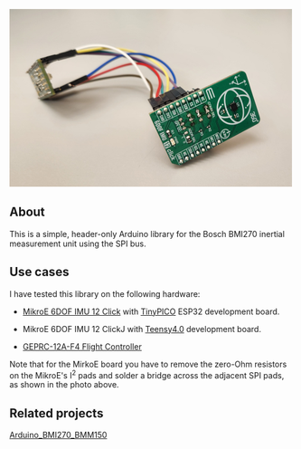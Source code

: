 <a href="https://www.mikroe.com/6dof-imu-12-click"><img src="image.jpg" width=500></a>

## About

This is a simple, header-only Arduino library for the Bosch BMI270 inertial
measurement unit using the SPI bus.  

## Use cases

I have tested this library on the following hardware:

* [MikroE 6DOF IMU 12 Click](https://www.mikroe.com/6dof-imu-12-click)
with [TinyPICO](https://www.tinypico.com/) ESP32 development board.

* MikroE 6DOF IMU 12 ClickJ with [Teensy4.0](https://www.pjrc.com/store/teensy40.html/) development board.



* [GEPRC-12A-F4 Flight Controller](https://geprc.com/product/gep-12a-f4-flight-controller-12a-esc/)

Note that for the MirkoE board you have to remove the zero-Ohm resistors on the
MikroE's I<sup>2</sup> pads and solder a bridge across the adjacent SPI pads, as
shown in the photo above.

## Related projects

[Arduino\_BMI270\_BMM150](https://github.com/arduino-libraries/Arduino_BMI270_BMM150)
